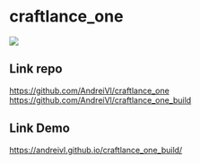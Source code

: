 # craftlance_one

![](https://andreivl.github.io/craftlance_one_build/images/preview-img-сraft-lance-one.jpg)

## Link repo
https://github.com/AndreiVl/craftlance_one
https://github.com/AndreiVl/craftlance_one_build

## Link Demo
https://andreivl.github.io/craftlance_one_build/
